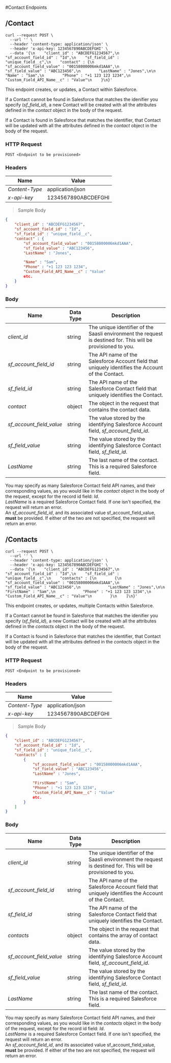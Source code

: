 #Contact Endpoints

## /Contact

```shell
curl --request POST \
  --url '' \
  --header 'content-type: application/json' \
  --header 'x-api-key: 1234567890ABCDEFGHI' \
  --data '{\n    "client_id" : "ABCDEFG1234567",\n    "sf_account_field_id" : "Id",\n    "sf_field_id" : "unique_field__c",\n    "contact" : {\n        "sf_account_field_value" : "00158000006mkd1AAA",\n        "sf_field_value" : "ABC123456",\n        "LastName" : "Jones",\n\n        "Name" : "Sam",\n        "Phone" : "+1 123 123 1234",\n        "Custom_Field_API_Name__c" : "Value"\n    }\n}'
```

This endpoint creates, or updates, a Contact within Salesforce.

If a Contact cannot be found in Salesforce that matches the idenifier you specify (*sf_field_id*), a new Contact will be created with all the attributes defined in the *contact* object in the body of the request.

If a Contact is found in Salesforce that matches the identifier, that Contact will be updated with all the attributes defined in the *contact* object in the body of the request.

### HTTP Request

`POST <Endpoint to be provisioned>`

### Headers

Name | Value
--------- | ------- 
*Content-Type* | application/json
*x-api-key* |  1234567890ABCDEFGHI

> Sample Body

```json
{
    "client_id" : "ABCDEFG1234567",
    "sf_account_field_id" : "Id",
    "sf_field_id" : "unique_field__c",
    "contact" : {
        "sf_account_field_value" : "00158000006mkd1AAA",
        "sf_field_value" : "ABC123456",
        "LastName" : "Jones",

        "Name" : "Sam",
        "Phone" : "+1 123 123 1234",
        "Custom_Field_API_Name__c" : "Value"
        etc.
    }
}
```


### Body

Name | Data Type | Description
--------- | --------- | -----------
*client_id* | string | The unique identifier of the Saasli environment the request is destined for. This will be provisioned to you.
*sf_account_field_id* | string | The API name of the Salesforce Account field that uniquely identifies the Account of the Contact.
*sf_field_id* | string | The API name of the Salesforce Contact field that uniquely identifies the Contact.
*contact* | object | The object in the request that contains the contact data.
*sf_account_field_value* | string | The value stored by the identifying Salesforce Account field, *sf_account_field_id*.
*sf_field_value* | string | The value stored by the identifying Salesforce Contact field, *sf_field_id*.
*LastName* | string | The last name of the contact. This is a required Salesforce field.


<aside class="notice">
You may specify as many Salesforce Contact field API names, and their corresponding values, as you would like in the <i>contact</i> object in the body of the request, except for the record id field: <i>Id</i>.
</aside>
<aside class="warning">
<i>LastName</i> is a required Salesforce Contact field. If one isn't specified, the request will return an error.
<!--If one isn't specified, the newly created contact will have the last name 'Unspecified'.-->
</aside>
<aside class="warning">
An <i>sf_account_field_id</i>, and its associated value sf_account_field_value, <b>must</b> be provided. If either of the two are not specified, the request will return an error.
</aside>



## /Contacts

```shell
curl --request POST \
  --url '' \
  --header 'content-type: application/json' \
  --header 'x-api-key: 1234567890ABCDEFGHI' \
  --data '{\n    "client_id" : "ABCDEFG1234567",\n    "sf_account_field_id" : "Id",\n    "sf_field_id" : "unique_field__c",\n    "contacts" : [\n        {\n            "sf_account_field_value" : "00158000006mkd1AAA",\n            "sf_field_value" : "ABC123456",\n            "LastName" : "Jones",\n\n            "FirstName" : "Sam",\n            "Phone" : "+1 123 123 1234",\n            "Custom_Field_API_Name__c" : "Value"\n        }\n    ]\n}'
 ```

This endpoint creates, or updates, multiple Contacts within Salesforce.

If a Contact cannot be found in Salesforce that matches the idenifier you specify (*sf_field_id*), a new Contact will be created with all the attributes defined in the *contacts* object in the body of the request.

If a Contact is found in Salesforce that matches the identifier, that Contact will be updated with all the attributes defined in the *contacts* object in the body of the request.

### HTTP Request

`POST <Endpoint to be provisioned>`

### Headers

Name | Value
--------- | ------- 
*Content-Type* | application/json
*x-api-key* |  1234567890ABCDEFGHI

> Sample Body

```json
{
    "client_id" : "ABCDEFG1234567",
    "sf_account_field_id" : "Id",
    "sf_field_id" : "unique_field__c",
    "contacts" : [
        {
            "sf_account_field_value" : "00158000006mkd1AAA",
            "sf_field_value" : "ABC123456",
            "LastName" : "Jones",

            "FirstName" : "Sam",
            "Phone" : "+1 123 123 1234",
            "Custom_Field_API_Name__c" : "Value"
            etc.
        }
    ]
}
```

### Body

Name | Data Type | Description
--------- | --------- | -----------
*client_id* | string | The unique identifier of the Saasli environment the request is destined for. This will be provisioned to you.
*sf_account_field_id* | string | The API name of the Salesforce Account field that uniquely identifies the Account of the Contact.
*sf_field_id* | string | The API name of the Salesforce Contact field that uniquely identifies the Contact.
*contacts* | object | The object in the request that contains the array of contact data.
*sf_account_field_value* | string | The value stored by the identifying Salesforce Account field, *sf_account_field_id*.
*sf_field_value* | string | The value stored by the identifying Salesforce Contact field, *sf_field_id*.
*LastName* | string | The last name of the contact. This is a required Salesforce field.

<aside class="notice">
You may specify as many Salesforce Contact field API names, and their corresponding values, as you would like in the <i>contacts</i> object in the body of the request, except for the record id field: <i>Id</i>.
</aside>
<aside class="warning">
<i>LastName</i> is a required Salesforce Contact field. If one isn't specified, the request will return an error.
<!--If one isn't specified, the newly created contact will have the last name 'Unspecified'.-->
</aside>
<aside class="warning">
An <i>sf_account_field_id</i>, and its associated value sf_account_field_value, <b>must</b> be provided. If either of the two are not specified, the request will return an error.
</aside>
</aside>
